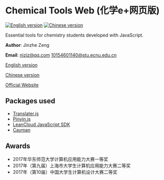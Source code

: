 # Chemical Tools Web (化学e+网页版)
[![English version](http://wangchujiang.com/sb/lang/english.svg)](https://chemicaltools.njzjz.win/) [![Chinese version](https://jaywcjlove.github.io/sb/lang/chinese.svg)](https://chemicaltools.njzjz.win/?lang=cn)

Essential tools for chemistry students developed with JavaScript. 

**Author**: Jinzhe Zeng

**Email**: njzjz@qq.com 10154601140@stu.ecnu.edu.cn

[English version](https://chemicaltools.njzjz.win/)

[Chinese version](https://chemicaltools.njzjz.win/?lang=cn)

[Official Website](https://chem.njzjz.win/)

## Packages used
* [Translater.js](https://github.com/jaywcjlove/translater.js)
* [Pinyin.js](https://github.com/huntbao/pinyin/)
* [LeanCloud JavaScript SDK](https://releases.leanapp.cn/#/leancloud/javascript-sdk/releases)
* [Cayman](https://github.com/jasonlong/cayman-theme)

## Awards
* 2017年华东师范大学计算机应用能力大赛一等奖
* 2017年（第九届）上海市大学生计算机应用能力大赛二等奖
* 2017年（第10届）中国大学生计算机设计大赛二等奖